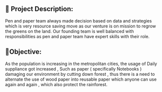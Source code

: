 ## 📌 Project Description:

Pen and paper team always made decision based on data and strategies which is very resource saving move as our venture is on mission to regrow the greens on the land. Our founding team is well balanced with responsibilities as pen and paper team have expert skills with their role.

## 📎Objective:

As the population is increasing in the metropolitan cities, the usage of Daily suppliance got increased , Such as paper ( specifically Notebooks ) damaging our environment by cutting down forest , thus there is a need to alternate the use of wood paper into reusable paper which anyone can use again and again , which also protect the rainforest.
